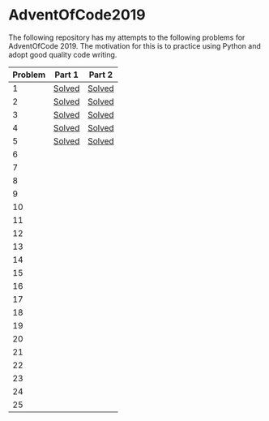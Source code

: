 # AdventOfCode2019

The following repository has my attempts to the following problems for AdventOfCode 2019.
The motivation for this is to practice using Python and adopt good quality code writing.

| Problem | Part 1 | Part 2 |
| - | - | - |
| 1 | [Solved](1.py) | [Solved](1b.py) |
| 2 | [Solved](2.py) | [Solved](2b.py) |
| 3 | [Solved](3.py) | [Solved](3b.py) |
| 4 | [Solved](4.py) | [Solved](4b.py) |
| 5 | [Solved](5.py) | [Solved](5b.py) |
| 6 |  |  |
| 7 |  |  |
| 8 |  |  |
| 9 |  |  |
| 10 |  |  |
| 11 |  |  |
| 12 |  |  |
| 13 |  |  |
| 14 |  |  |
| 15 |  |  |
| 16 |  |  |
| 17 |  |  |
| 18 |  |  |
| 19 |  |  |
| 20 |  |  |
| 21 |  |  |
| 22 |  |  |
| 23 |  |  |
| 24 |  |  |
| 25 |  |  |

